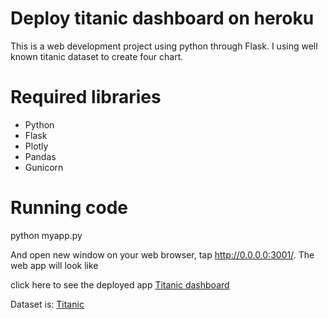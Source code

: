 # Deploy titanic dashboard on heroku
This is a web development project using python through Flask.
I using well known titanic dataset to create four chart.
# Required libraries
- Python
- Flask
- Plotly
- Pandas
- Gunicorn
# Running code
python myapp.py

And open new window on your web browser, tap http://0.0.0.0:3001/.
The web app will look like 




click here to see the deployed app <a href=https://mc-titanic-dashboard.herokuapp.com/> Titanic dashboard </a>

Dataset is: <a href="https://www.kaggle.com/c/titanic"> Titanic </a>
